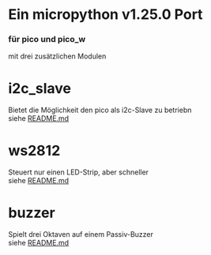 # Ein micropython v1.25.0 Port
### für pico und pico_w
mit drei zusätzlichen Modulen
# i2c_slave
Bietet die Möglichkeit den pico als i2c-Slave zu betriebn\
siehe [README.md](i2c_slave/README.md)
# ws2812
Steuert nur einen LED-Strip, aber schneller\
siehe [README.md](ws2812/README.md)
# buzzer
Spielt drei Oktaven auf einem Passiv-Buzzer\
siehe [README.md](buzzer/README.md)
